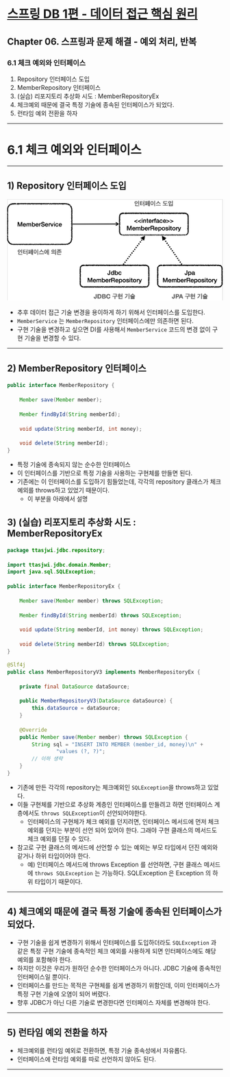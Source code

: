 # <a href = "../README.md" target="_blank">스프링 DB 1편 - 데이터 접근 핵심 원리</a>
## Chapter 06. 스프링과 문제 해결 - 예외 처리, 반복
### 6.1 체크 예외와 인터페이스
1) Repository 인터페이스 도입
2) MemberRepository 인터페이스
3) (실습) 리포지토리 추상화 시도 : MemberRepositoryEx
4) 체크예외 때문에 결국 특정 기술에 종속된 인터페이스가 되었다.
5) 런타임 예외 전환을 하자

---

# 6.1 체크 예외와 인터페이스

---

## 1) Repository 인터페이스 도입
![img.png](img/repository_interface.png)
- 추후 데이터 접근 기술 변경을 용이하게 하기 위해서 인터페이스를 도입한다.
- `MemberService` 는 `MemberRepository` 인터페이스에만 의존하면 된다.
- 구현 기술을 변경하고 싶으면 DI를 사용해서 `MemberService` 코드의 변경 없이 구현 기술을 변경할 수 있다.

---

## 2) MemberRepository 인터페이스
```java
public interface MemberRepository {

    Member save(Member member);

    Member findById(String memberId);

    void update(String memberId, int money);

    void delete(String memberId);
}
```
- 특정 기술에 종속되지 않는 순수한 인터페이스
- 이 인터페이스를 기반으로 특정 기술을 사용하는 구현체를 만들면 된다.
- 기존에는 이 인터페이스를 도입하기 힘들었는데, 각각의 repository 클래스가 체크예외를 throws하고 있었기 때문이다.
  - 이 부분을 아래에서 설명

## 3) (실습) 리포지토리 추상화 시도 : MemberRepositoryEx
```java
package ttasjwi.jdbc.repository;

import ttasjwi.jdbc.domain.Member;
import java.sql.SQLException;

public interface MemberRepositoryEx {

    Member save(Member member) throws SQLException;

    Member findById(String memberId) throws SQLException;

    void update(String memberId, int money) throws SQLException;

    void delete(String memberId) throws SQLException;
}
```
```java
@Slf4j
public class MemberRepositoryV3 implements MemberRepositoryEx {

    private final DataSource dataSource;

    public MemberRepositoryV3(DataSource dataSource) {
        this.dataSource = dataSource;
    }

    @Override
    public Member save(Member member) throws SQLException {
        String sql = "INSERT INTO MEMBER (member_id, money)\n" +
                "values (?, ?)";
        // 이하 생략
    }
}
```
- 기존에 만든 각각의 repository는 체크예외인 `SQLException`을 throws하고 있었다.
- 이들 구현체를 기반으로 추상화 계층인 인터페이스를 만들려고 하면 인터페이스 계층에서도 `throws SQLException`이 선언되어야한다.
  - 인터페이스의 구현체가 체크 예외를 던지려면, 인터페이스 메서드에 먼저 체크 예외를 던지는 부분이 선언 되어 있어야 한다. 그래야 구현 클래스의 메서드도 체크 예외를 던질 수 있다.
- 참고로 구현 클래스의 메서드에 선언할 수 있는 예외는 부모 타입에서 던진 예외와 같거나 하위 타입이어야 한다.
  - 예) 인터페이스 메서드에 throws Exception 를 선언하면, 구현 클래스 메서드에 `throws SQLException` 는 가능하다. SQLException 은 Exception 의 하위 타입이기 때문이다.

---

## 4) 체크예외 때문에 결국 특정 기술에 종속된 인터페이스가 되었다.
- 구현 기술을 쉽게 변경하기 위해서 인터페이스를 도입하더라도 `SQLException` 과 같은 특정 구현 기술에 종속적인 체크 예외를 사용하게 되면 인터페이스에도 해당 예외를 포함해야 한다.
- 하지만 이것은 우리가 원하던 순수한 인터페이스가 아니다. JDBC 기술에 종속적인 인터페이스일 뿐이다.
- 인터페이스를 만드는 목적은 구현체를 쉽게 변경하기 위함인데, 이미 인터페이스가 특정 구현 기술에 오염이 되어 버렸다.
- 향후 JDBC가 아닌 다른 기술로 변경한다면 인터페이스 자체를 변경해야 한다.

---

## 5) 런타임 예외 전환을 하자
- 체크예외를 런타임 예외로 전환하면, 특정 기술 종속성에서 자유롭다.
- 인터페이스에 런타임 예외를 따로 선언하지 않아도 된다.

---
